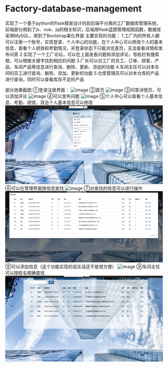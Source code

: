 # Factory-database-management
实现了一个基于python的flask框架设计的前后端不分离的工厂数据库管理系统，前端部分用到了js、vue、jq的相关知识，后端用flask蓝图管理视图函数，数据库采用MySQL，用到了Bootstrap美化界面
主要实现的功能：
1.工厂内的所有人都可以注册一个账号，实现登录、个人中心的功能，在个人中心可以修改个人的基本信息，查看个人绩效和考勤情况，非登录状态下只能浏览首页，无法查看详情和发布问答  2.实现了一个工厂论坛，可以在上面发表问题和添加评论，导航栏有搜索框，可以根据关键字找到相应的问题  3.厂长可以对工厂的员工、订单、顾客、产品、车间产品等信息进行查询、删除、更新、添加的功能  4.车间主任可以对本车间的员工进行查询、删除、添加、更新的功能  5.仓库管理员可以对本仓库的产品进行查询，同时可以查看库存不足的产品





部分效果截图  ①登录注册界面：
![image](https://github.com/H-JW0829/Factory-database-management/blob/master/images/1.png)
②首页
![image](https://github.com/H-JW0829/Factory-database-management/blob/master/images/2.png)
③问答详情页，可以添加评论
![image](https://github.com/H-JW0829/Factory-database-management/blob/master/images/3.png)
④可以发布问题
![image](https://github.com/H-JW0829/Factory-database-management/blob/master/images/6.png)
⑤个人中心可以查看个人基本信息、考勤、绩效，双击个人基本信息可以修改
![image](https://github.com/H-JW0829/Factory-database-management/blob/master/images/4.png)
⑥可以在管理界面按信息查找
![image](https://github.com/H-JW0829/Factory-database-management/blob/master/images/5.png)
⑦对查找的信息可以进行操作
![image](https://github.com/H-JW0829/Factory-database-management/blob/master/images/7.png)
⑧可以添加信息（这个功能实现的说实话还不是很方便）
![image](https://github.com/H-JW0829/Factory-database-management/blob/master/images/8.png)
⑨车间主任可以按姓名精确查找
![image](https://github.com/H-JW0829/Factory-database-management/blob/master/images/9.png)

